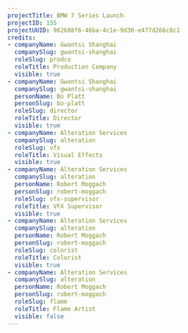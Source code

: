 ```yaml
---
projectTitle: BMW 7 Series Launch
projectID: 155
projectUUID: 962688f6-46ba-4c1e-9d30-e477d266c8c1
credits:
- companyName: Gwantsi Shanghai
  companySlug: gwantsi-shanghai
  roleSlug: prodco
  roleTitle: Production Company
  visible: true
- companyName: Gwantsi Shanghai
  companySlug: gwantsi-shanghai
  personName: Bo Platt
  personSlug: bo-platt
  roleSlug: director
  roleTitle: Director
  visible: true
- companyName: Alteration Services
  companySlug: alteration
  roleSlug: vfx
  roleTitle: Visual Effects
  visible: true
- companyName: Alteration Services
  companySlug: alteration
  personName: Robert Moggach
  personSlug: robert-moggach
  roleSlug: vfx-supervisor
  roleTitle: VFX Supervisor
  visible: true
- companyName: Alteration Services
  companySlug: alteration
  personName: Robert Moggach
  personSlug: robert-moggach
  roleSlug: colorist
  roleTitle: Colorist
  visible: true
- companyName: Alteration Services
  companySlug: alteration
  personName: Robert Moggach
  personSlug: robert-moggach
  roleSlug: flame
  roleTitle: Flame Artist
  visible: false
---
```

